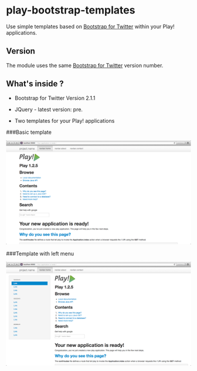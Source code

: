 play-bootstrap-templates
========================

Use  simple templates based on [Bootstrap for Twitter](http://twitter.github.com/bootstrap/) within your Play! applications.

Version
----------

The module uses the same [Bootstrap for Twitter](http://twitter.github.com/bootstrap/) version number.


What's inside ? 
---------------

* Bootstrap for Twitter Version 2.1.1
* JQuery - latest version: 
pre.    	    	<script src="http://code.jquery.com/jquery-latest.js"></script> 

* Two templates for your Play! applications

###Basic template

![template](https://github.com/laurentbouin/play-bootstrap-templates/raw/master/documentation/img/template.png)

###Template with left menu

![template](https://github.com/laurentbouin/play-bootstrap-templates/raw/master/documentation/img/template-leftMenu.png)



